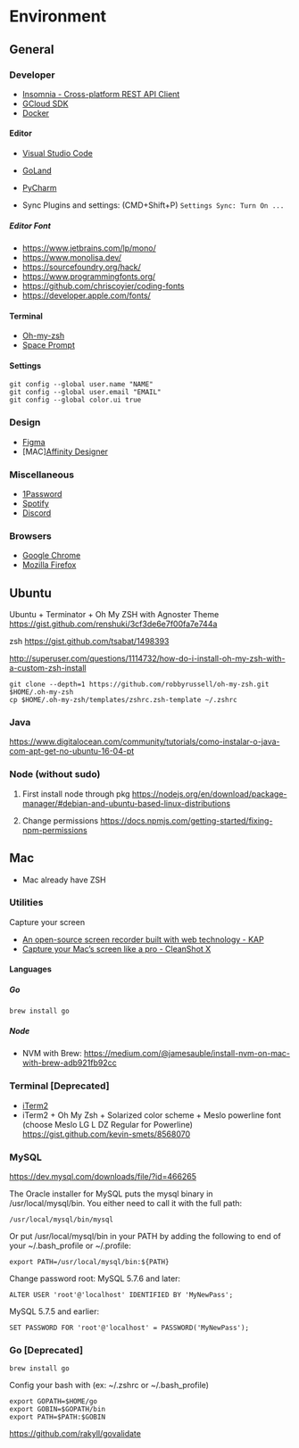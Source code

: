# Environment

## General

### Developer

- [Insomnia - Cross-platform REST API Client](https://insomnia.rest/)
- [GCloud SDK](https://cloud.google.com/sdk/downloads)
- [Docker](https://www.docker.com/get-started)

#### Editor

- [Visual Studio Code](https://code.visualstudio.com/)
- [GoLand](https://www.jetbrains.com/go/)
- [PyCharm](https://www.jetbrains.com/pycharm/)

- Sync Plugins and settings: (CMD+Shift+P) `Settings Sync: Turn On ...` 

##### Editor Font

- https://www.jetbrains.com/lp/mono/
- https://www.monolisa.dev/
- https://sourcefoundry.org/hack/
- https://www.programmingfonts.org/
- https://github.com/chriscoyier/coding-fonts
- https://developer.apple.com/fonts/

#### Terminal

- [Oh-my-zsh](https://github.com/robbyrussell/oh-my-zsh)
- [Space Prompt](https://github.com/denysdovhan/spaceship-prompt)

#### Settings

```shell script
git config --global user.name "NAME"
git config --global user.email "EMAIL"
git config --global color.ui true
```

### Design

- [Figma](https://www.figma.com/downloads/)
- [MAC][Affinity Designer](https://affinity.serif.com/en-us/designer/)

### Miscellaneous

- [1Password](https://1password.com/)
- [Spotify](https://www.spotify.com/ca-en/download/other/)
- [Discord](https://discord.com/download)

### Browsers

- [Google Chrome](https://www.google.ca/chrome/)
- [Mozilla Firefox](https://www.mozilla.org/en-CA/firefox/new/)


## Ubuntu

Ubuntu + Terminator + Oh My ZSH with Agnoster Theme
https://gist.github.com/renshuki/3cf3de6e7f00fa7e744a

zsh
https://gist.github.com/tsabat/1498393

http://superuser.com/questions/1114732/how-do-i-install-oh-my-zsh-with-a-custom-zsh-install

```shell script
git clone --depth=1 https://github.com/robbyrussell/oh-my-zsh.git $HOME/.oh-my-zsh
cp $HOME/.oh-my-zsh/templates/zshrc.zsh-template ~/.zshrc
```

### Java
https://www.digitalocean.com/community/tutorials/como-instalar-o-java-com-apt-get-no-ubuntu-16-04-pt

### Node (without sudo)

1. First install node through pkg
https://nodejs.org/en/download/package-manager/#debian-and-ubuntu-based-linux-distributions

2. Change permissions 
https://docs.npmjs.com/getting-started/fixing-npm-permissions


## Mac

- Mac already have ZSH

### Utilities

Capture your screen
- [An open-source screen recorder built with web technology - KAP](https://getkap.co/)
- [Capture your Mac’s screen like a pro - CleanShot X](https://getcleanshot.com/)

#### Languages

##### Go

```shell script
brew install go
```
##### Node

- NVM with Brew: https://medium.com/@jamesauble/install-nvm-on-mac-with-brew-adb921fb92cc

### Terminal [Deprecated]

- [iTerm2](https://www.iterm2.com/)
- iTerm2 + Oh My Zsh + Solarized color scheme + Meslo powerline font (choose Meslo LG L DZ Regular for Powerline)
https://gist.github.com/kevin-smets/8568070

### MySQL

https://dev.mysql.com/downloads/file/?id=466265

The Oracle installer for MySQL puts the mysql binary in /usr/local/mysql/bin. You either need to call it with the full path:

```shell script
/usr/local/mysql/bin/mysql
```
Or put /usr/local/mysql/bin in your PATH by adding the following to end of your ~/.bash_profile or ~/.profile:

```shell script
export PATH=/usr/local/mysql/bin:${PATH}
```

Change password root:
MySQL 5.7.6 and later:
```
ALTER USER 'root'@'localhost' IDENTIFIED BY 'MyNewPass';
```
MySQL 5.7.5 and earlier:
```
SET PASSWORD FOR 'root'@'localhost' = PASSWORD('MyNewPass');
```

### Go [Deprecated]

```shell script
brew install go
```

Config your bash with (ex: ~/.zshrc or ~/.bash_profile)

```shell script
export GOPATH=$HOME/go
export GOBIN=$GOPATH/bin
export PATH=$PATH:$GOBIN
```

https://github.com/rakyll/govalidate
